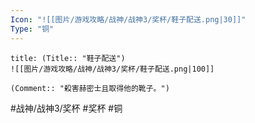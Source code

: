 ```yaml
---
Icon: "![[图片/游戏攻略/战神/战神3/奖杯/鞋子配送.png|30]]"
Type: "铜"
---
```

```ad-common-bronze-trophy
title: (Title:: "鞋子配送")
![[图片/游戏攻略/战神/战神3/奖杯/鞋子配送.png|100]]

(Comment:: "殺害赫密士且取得他的靴子。")
```

#战神/战神3/奖杯 #奖杯 #铜
